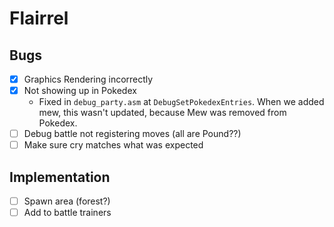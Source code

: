 # Flairrel
## Bugs
- [x] Graphics Rendering incorrectly
- [x] Not showing up in Pokedex
  - Fixed in `debug_party.asm` at `DebugSetPokedexEntries`. When we added mew, this wasn't updated, because Mew was removed from Pokedex.
- [ ] Debug battle not registering moves (all are Pound??)
- [ ] Make sure cry matches what was expected

## Implementation
- [ ] Spawn area (forest?)
- [ ] Add to battle trainers